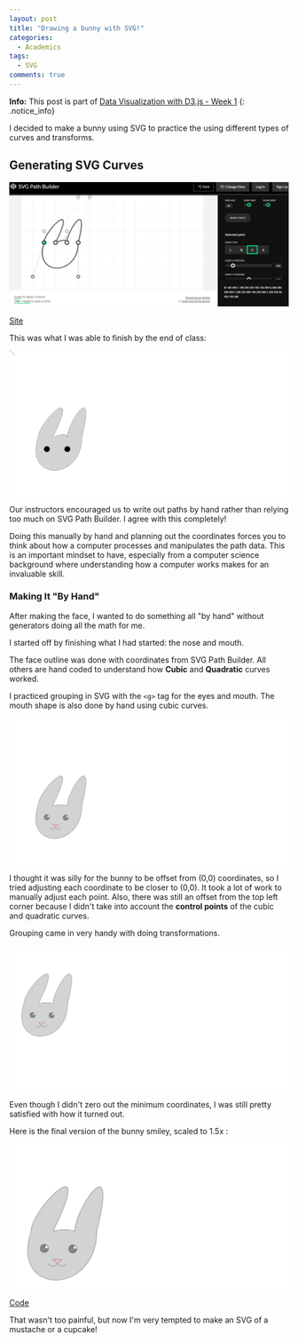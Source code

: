 ```yaml
---
layout: post
title: "Drawing a bunny with SVG!"
categories:
  - Academics
tags:
  - SVG
comments: true
---
```


**Info:** This post is part of [Data Visualization with D3.js - Week 1](/data-visualization-with-d3js-week-1/)
{: .notice_info}

I decided to make a bunny using SVG to practice the using different types of curves and transforms.

## Generating SVG Curves

[![05a]](https://codepen.io/anthonydugois/pen/mewdyZ)

[Site](https://codepen.io/anthonydugois/pen/mewdyZ)

This was what I was able to finish by the end of class:

![05b]

Our instructors encouraged us to write out paths by hand rather than relying too much on SVG Path Builder. I agree with this completely!

Doing this manually by hand and planning out the coordinates forces you to think about how a computer processes and manipulates the path data. This is an important mindset to have, especially from a computer science background where understanding how a computer works makes for an invaluable skill.

### Making It "By Hand"

After making the face, I wanted to do something all "by hand" without generators doing all the math for me.

I started off by finishing what I had started: the nose and mouth.

The face outline was done with coordinates from SVG Path Builder. All others are hand coded to understand how **Cubic** and **Quadratic** curves worked.

I practiced grouping in SVG with the `<g>` tag for the eyes and mouth. The mouth shape is also done by hand using cubic curves.

![05c]

I thought it was silly for the bunny to be offset from (0,0) coordinates, so I tried adjusting each coordinate to be closer to (0,0). It took a lot of work to manually adjust each point. Also, there was still an offset from the top left corner because I didn't take into account the **control points** of the cubic and quadratic curves.

Grouping came in very handy with doing transformations.

![05d]

Even though I didn't zero out the minimum coordinates, I was still pretty satisfied with how it turned out.

Here is the final version of the bunny smiley, scaled to 1.5x :

[![05e]](https://bl.ocks.org/danaoira/c729c4a4b848099edc7c5b5ad90ccb18)

[Code](https://bl.ocks.org/danaoira/c729c4a4b848099edc7c5b5ad90ccb18)

That wasn't too painful, but now I'm very tempted to make an SVG of a mustache or a cupcake!

[05a]: /images/05-svg-path-builder.PNG "SVG Path Builder"
[05b]: /images/05-svg-bunny-in-progress.PNG "SVG Bunny in Progress"
[05c]: /images/05-svg-bunny-final.png "SVG Bunny Final"
[05d]: /images/05-svg-bunny-final2.PNG "SVG Bunny Final 2"
[05e]: /images/05-svg-bunny-final3.PNG "SVG Bunny Final 3"